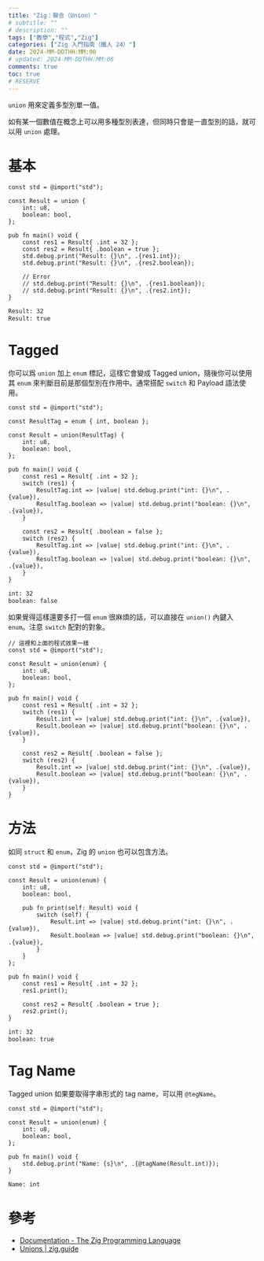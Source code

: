 ```yaml
---
title: "Zig：聯合（Union）"
# subtitle: ""
# description: ""
tags: ["教學","程式","Zig"]
categories: ["Zig 入門指南（鐵人 24）"]
date: 2024-MM-DDTHH:MM:00
# updated: 2024-MM-DDTHH:MM:00
comments: true
toc: true
# RESERVE
---
```


`union` 用來定義多型別單一值。

<!-- more -->

如有某一個數值在概念上可以用多種型別表達，但同時只會是一直型別的話，就可以用 `union` 處理。

# 基本

```zig
const std = @import("std");

const Result = union {
    int: u8,
    boolean: bool,
};

pub fn main() void {
    const res1 = Result{ .int = 32 };
    const res2 = Result{ .boolean = true };
    std.debug.print("Result: {}\n", .{res1.int});
    std.debug.print("Result: {}\n", .{res2.boolean});

    // Error
    // std.debug.print("Result: {}\n", .{res1.boolean});
    // std.debug.print("Result: {}\n", .{res2.int});
}
```

```bash
Result: 32
Result: true
```

# Tagged

你可以爲 `union` 加上 `enum` 標記，這樣它會變成 Tagged union，隨後你可以使用其 `enum` 來判斷目前是那個型別在作用中。通常搭配 `switch` 和 Payload 語法使用。

```zig
const std = @import("std");

const ResultTag = enum { int, boolean };

const Result = union(ResultTag) {
    int: u8,
    boolean: bool,
};

pub fn main() void {
    const res1 = Result{ .int = 32 };
    switch (res1) {
        ResultTag.int => |value| std.debug.print("int: {}\n", .{value}),
        ResultTag.boolean => |value| std.debug.print("boolean: {}\n", .{value}),
    }

    const res2 = Result{ .boolean = false };
    switch (res2) {
        ResultTag.int => |value| std.debug.print("int: {}\n", .{value}),
        ResultTag.boolean => |value| std.debug.print("boolean: {}\n", .{value}),
    }
}
```

```bash
int: 32
boolean: false
```

如果覺得這樣還要多打一個 `enum` 很麻煩的話，可以直接在 `union()` 內鍵入 `enum`。注意 `switch` 配對的對象。

```zig
// 這裡和上面的程式效果一樣
const std = @import("std");

const Result = union(enum) {
    int: u8,
    boolean: bool,
};

pub fn main() void {
    const res1 = Result{ .int = 32 };
    switch (res1) {
        Result.int => |value| std.debug.print("int: {}\n", .{value}),
        Result.boolean => |value| std.debug.print("boolean: {}\n", .{value}),
    }

    const res2 = Result{ .boolean = false };
    switch (res2) {
        Result.int => |value| std.debug.print("int: {}\n", .{value}),
        Result.boolean => |value| std.debug.print("boolean: {}\n", .{value}),
    }
}
```

# 方法

如同 `struct` 和 `enum`，Zig 的 `union` 也可以包含方法。

```zig
const std = @import("std");

const Result = union(enum) {
    int: u8,
    boolean: bool,

    pub fn print(self: Result) void {
        switch (self) {
            Result.int => |value| std.debug.print("int: {}\n", .{value}),
            Result.boolean => |value| std.debug.print("boolean: {}\n", .{value}),
        }
    }
};

pub fn main() void {
    const res1 = Result{ .int = 32 };
    res1.print();

    const res2 = Result{ .boolean = true };
    res2.print();
}
```

```bash
int: 32
boolean: true
```

# Tag Name

Tagged union 如果要取得字串形式的 tag name，可以用 `@tegName`。

```zig
const std = @import("std");

const Result = union(enum) {
    int: u8,
    boolean: bool,
};

pub fn main() void {
    std.debug.print("Name: {s}\n", .{@tagName(Result.int)});
}
```

```bash
Name: int
```

# 參考

- [Documentation - The Zig Programming Language](https://ziglang.org/documentation/0.13.0/#union)
- [Unions | zig.guide](https://zig.guide/language-basics/unions)
